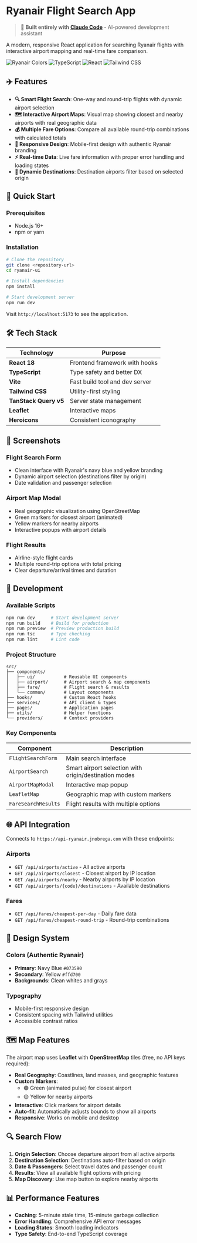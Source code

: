 # Ryanair Flight Search App

> 🤖 **Built entirely with [Claude Code](https://claude.ai/code)** - AI-powered development assistant

A modern, responsive React application for searching Ryanair flights with interactive airport mapping and real-time fare comparison.

![Ryanair Colors](https://img.shields.io/badge/Ryanair-Navy%20Blue-073590)
![TypeScript](https://img.shields.io/badge/TypeScript-007ACC?logo=typescript&logoColor=white)
![React](https://img.shields.io/badge/React-61DAFB?logo=react&logoColor=black)
![Tailwind CSS](https://img.shields.io/badge/Tailwind%20CSS-38B2AC?logo=tailwind-css&logoColor=white)

## ✈️ Features

- **🔍 Smart Flight Search**: One-way and round-trip flights with dynamic airport selection
- **🗺️ Interactive Airport Maps**: Visual map showing closest and nearby airports with real geographic data
- **💰 Multiple Fare Options**: Compare all available round-trip combinations with calculated totals
- **📱 Responsive Design**: Mobile-first design with authentic Ryanair branding
- **⚡ Real-time Data**: Live fare information with proper error handling and loading states
- **🎯 Dynamic Destinations**: Destination airports filter based on selected origin

## 🚀 Quick Start

### Prerequisites
- Node.js 16+ 
- npm or yarn

### Installation

```bash
# Clone the repository
git clone <repository-url>
cd ryanair-ui

# Install dependencies
npm install

# Start development server
npm run dev
```

Visit `http://localhost:5173` to see the application.

## 🛠️ Tech Stack

| Technology | Purpose |
|------------|---------|
| **React 18** | Frontend framework with hooks |
| **TypeScript** | Type safety and better DX |
| **Vite** | Fast build tool and dev server |
| **Tailwind CSS** | Utility-first styling |
| **TanStack Query v5** | Server state management |
| **Leaflet** | Interactive maps |
| **Heroicons** | Consistent iconography |

## 📱 Screenshots

### Flight Search Form
- Clean interface with Ryanair's navy blue and yellow branding
- Dynamic airport selection (destinations filter by origin)
- Date validation and passenger selection

### Airport Map Modal
- Real geographic visualization using OpenStreetMap
- Green markers for closest airport (animated)
- Yellow markers for nearby airports
- Interactive popups with airport details

### Flight Results
- Airline-style flight cards
- Multiple round-trip options with total pricing
- Clear departure/arrival times and duration

## 🔧 Development

### Available Scripts

```bash
npm run dev      # Start development server
npm run build    # Build for production
npm run preview  # Preview production build
npm run tsc      # Type checking
npm run lint     # Lint code
```

### Project Structure

```
src/
├── components/
│   ├── ui/           # Reusable UI components
│   ├── airport/      # Airport search & map components
│   ├── fare/         # Flight search & results
│   └── common/       # Layout components
├── hooks/            # Custom React hooks
├── services/         # API client & types
├── pages/            # Application pages
├── utils/            # Helper functions
└── providers/        # Context providers
```

### Key Components

| Component | Description |
|-----------|-------------|
| `FlightSearchForm` | Main search interface |
| `AirportSearch` | Smart airport selection with origin/destination modes |
| `AirportMapModal` | Interactive map popup |
| `LeafletMap` | Geographic map with custom markers |
| `FareSearchResults` | Flight results with multiple options |

## 🌐 API Integration

Connects to `https://api-ryanair.jnobrega.com` with these endpoints:

### Airports
- `GET /api/airports/active` - All active airports
- `GET /api/airports/closest` - Closest airport by IP location
- `GET /api/airports/nearby` - Nearby airports by IP location
- `GET /api/airports/{code}/destinations` - Available destinations

### Fares
- `GET /api/fares/cheapest-per-day` - Daily fare data
- `GET /api/fares/cheapest-round-trip` - Round-trip combinations

## 🎨 Design System

### Colors (Authentic Ryanair)
- **Primary**: Navy Blue `#073590`
- **Secondary**: Yellow `#ffd700` 
- **Backgrounds**: Clean whites and grays

### Typography
- Mobile-first responsive design
- Consistent spacing with Tailwind utilities
- Accessible contrast ratios

## 🗺️ Map Features

The airport map uses **Leaflet** with **OpenStreetMap** tiles (free, no API keys required):

- **Real Geography**: Coastlines, land masses, and geographic features
- **Custom Markers**: 
  - 🟢 Green (animated pulse) for closest airport
  - 🟡 Yellow for nearby airports
- **Interactive**: Click markers for airport details
- **Auto-fit**: Automatically adjusts bounds to show all airports
- **Responsive**: Works on mobile and desktop

## 🔍 Search Flow

1. **Origin Selection**: Choose departure airport from all active airports
2. **Destination Selection**: Destinations auto-filter based on origin
3. **Date & Passengers**: Select travel dates and passenger count
4. **Results**: View all available flight options with pricing
5. **Map Discovery**: Use map button to explore nearby airports

## 📊 Performance Features

- **Caching**: 5-minute stale time, 15-minute garbage collection
- **Error Handling**: Comprehensive API error messages
- **Loading States**: Smooth loading indicators
- **Type Safety**: End-to-end TypeScript coverage


